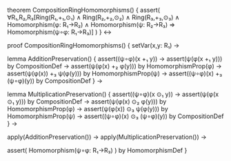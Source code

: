 theorem CompositionRingHomomorphisms() {
  assert(
    ∀R₁,R₂,R₃[Ring(R₁,+₁,⊙₁) ∧ Ring(R₂,+₂,⊙₂) ∧ Ring(R₃,+₃,⊙₃) ∧
    Homomorphism(φ: R₁→R₂) ∧ Homomorphism(ψ: R₂→R₃) ⇒
    Homomorphism(ψ∘φ: R₁→R₃)]
  )
} ↔

proof CompositionRingHomomorphisms() {
  setVar(x,y: R₁) →
  
  lemma AdditionPreservation() {
    assert((ψ∘φ)(x +₁ y)) →
    assert(ψ(φ(x +₁ y))) by CompositionDef →
    assert(ψ(φ(x) +₂ φ(y))) by HomomorphismProp(φ) →
    assert(ψ(φ(x)) +₃ ψ(φ(y))) by HomomorphismProp(ψ) →
    assert((ψ∘φ)(x) +₃ (ψ∘φ)(y)) by CompositionDef
  } →

  lemma MultiplicationPreservation() {
    assert((ψ∘φ)(x ⊙₁ y)) →
    assert(ψ(φ(x ⊙₁ y))) by CompositionDef →
    assert(ψ(φ(x) ⊙₂ φ(y))) by HomomorphismProp(φ) →
    assert(ψ(φ(x)) ⊙₃ ψ(φ(y))) by HomomorphismProp(ψ) →
    assert((ψ∘φ)(x) ⊙₃ (ψ∘φ)(y)) by CompositionDef
  } →

  apply(AdditionPreservation()) →
  apply(MultiplicationPreservation()) →
  
  assert(
    Homomorphism(ψ∘φ: R₁→R₃)
  ) by HomomorphismDef
}